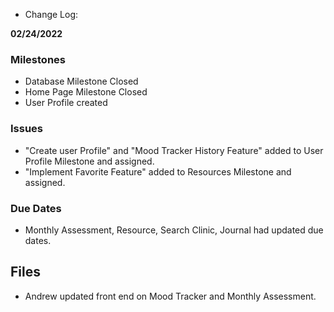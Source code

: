 - Change Log:

**02/24/2022**

### Milestones
- Database Milestone Closed
- Home Page Milestone Closed
- User Profile created

### Issues
- "Create user Profile" and "Mood Tracker History Feature" added to User Profile Milestone and assigned.
- "Implement Favorite Feature" added to Resources Milestone and assigned.

### Due Dates
- Monthly Assessment, Resource, Search Clinic, Journal had updated due dates.

## Files
- Andrew updated front end on Mood Tracker and Monthly Assessment.
